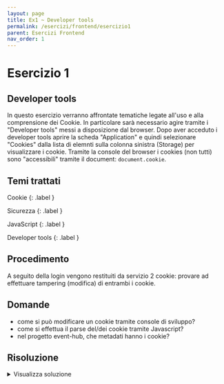 ```yaml
---
layout: page
title: Ex1 ~ Developer tools
permalink: /esercizi/frontend/esercizio1
parent: Esercizi Frontend
nav_order: 1
---
```

# Esercizio 1

## Developer tools
In questo esercizio verranno affrontate tematiche legate all'uso e alla comprensione dei Cookie. In particolare sarà necessario agire tramite i "Developer tools" messi a disposizione dal browser. Dopo aver acceduto i developer tools aprire la scheda "Application" e quindi selezionare "Cookies" dalla lista di elemnti sulla colonna sinistra (Storage) per visualizzare i cookie. Tramite la console del browser i cookies (non tutti) sono "accessibili" tramite il document: ```document.cookie```.

## Temi trattati
Cookie
{: .label }

Sicurezza
{: .label }

JavaScript
{: .label }

Developer tools
{: .label }

## Procedimento
A seguito della login vengono restituiti da servizio 2 cookie: provare ad effettuare tampering (modifica) di entrambi i cookie.

## Domande
- come si può modificare un cookie tramite console di sviluppo?
- come si effettua il parse del/dei cookie tramite Javascript?
- nel progetto event-hub, che metadati hanno i cookie?

## Risoluzione
<details>
  <summary>Visualizza soluzione</summary>
  <ol>
    <li>
        Aprire i developer tools. Raggiungere la sezione Application/Storage/Cookies
    </li>
    <li>
        Selezionare http://localhost:4200
    </li>
    <li>
        Provare a modificare il campo "Value" del cookie JWT; navigare il sito e verificare che gli endpoint che prevedono che i servizi identifichino l'utente loggato (riconosciuto tramite le info presenti nel cookie JWT) NON funzionino.
    </li>
    <li>
        Eseguire la logout, quindi la login. Provare a modificare il cookie JWT e verificare non sia possibile; non lo è in quanto JWT è un cookie HttpOnly e quindi non visibile/modificabile tramite Javascript. Questa accortezza aiuta a prevenire attacchi di tipo XSS: un attaccante può provare a iniettare codice malevolo nell'applicativo ma non sarà in grado di modificare il cookie contenente le informazioni del JWT. Il token "pippo", non essendo HttpOnly risulta invece modificabile.
    </li>
  </ol>
</details>
